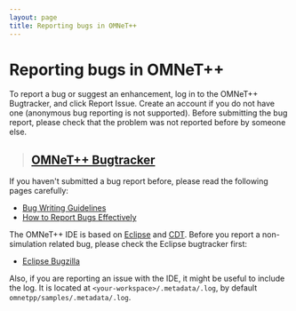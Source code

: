 ```yaml
---
layout: page
title: Reporting bugs in OMNeT++
---
```

# Reporting bugs in OMNeT++

To report a bug or suggest an enhancement, log in to the OMNeT++
Bugtracker, and click Report Issue. Create an account if you do not have
one (anonymous bug reporting is not supported). Before submitting the
bug report, please check that the problem was not reported before by
someone else.**[](https://github.com/omnetpp/omnetpp/issues)**

> **[OMNeT++ Bugtracker](https://github.com/omnetpp/omnetpp/issues)**
> ---------------------------------------------------------------

<!--PageText-->

If you haven't submitted a bug report before, please read the following
pages carefully:

-   [Bug Writing
    Guidelines](https://bugs.eclipse.org/bugs/page.cgi?id=bug-writing.html)
-   [How to Report Bugs
    Effectively](http://www.chiark.greenend.org.uk/%7Esgtatham/bugs.html)

The OMNeT++ IDE is based on [Eclipse](http://www.eclipse.org/)
and [CDT](http://www.eclipse.org/cdt). Before you report a
non-simulation related bug, please check the Eclipse bugtracker first:

-   [Eclipse Bugzilla](https://bugs.eclipse.org/bugs)

Also, if you are reporting an issue with the IDE, it might be useful to
include the log. It is located at `<your-workspace>/.metadata/.log`, by
default `omnetpp/samples/.metadata/.log`.

